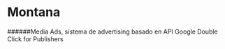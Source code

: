 Montana
============


######Media Ads, sistema de advertising basado en API Google Double Click for Publishers